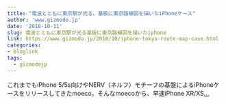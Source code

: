 ```yaml
---
title: "電波とともに東京駅が光る。基板に東京路線図を描いたiPhoneケース"
author: 'www.gizmodo.jp'
date: '2018-10-11'
slug: 電波とともに東京駅が光る基板に東京路線図を描いたiphone
link: https://www.gizmodo.jp/2018/10/iphone-tokyo-route-map-case.html
categories:
- bloglink
tags:
  - gizmodojp
---
```


これまでもiPhone 5/5s向けやNERV（ネルフ）モチーフの基盤によるiPhoneケースをリリースしてきたmoeco。そんなmoecoから、早速iPhone XR/XS[... <i class="fas fa-external-link-alt"></i>](https://www.gizmodo.jp/2018/10/iphone-tokyo-route-map-case.html)

